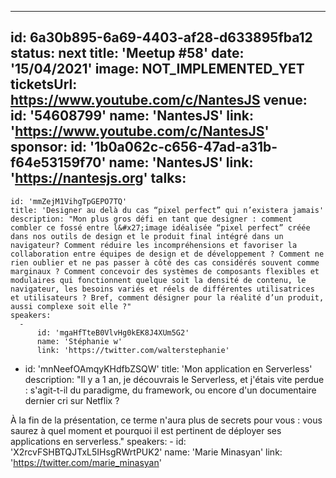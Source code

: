 ---
id: 6a30b895-6a69-4403-af28-d633895fba12
status: next
title: 'Meetup #58'
date: '15/04/2021'
image: NOT_IMPLEMENTED_YET
ticketsUrl: https://www.youtube.com/c/NantesJS
venue:
  id: '54608799'
  name: 'NantesJS'
  link: 'https://www.youtube.com/c/NantesJS'
sponsor:
    id: '1b0a062c-c656-47ad-a31b-f64e53159f70'
    name: 'NantesJS'
    link: 'https://nantesjs.org'
talks:
  -
    id: 'mmZejM1VihgTpGEPO7TQ'
    title: 'Designer au delà du cas “pixel perfect” qui n’existera jamais'
    description: "Mon plus gros défi en tant que designer : comment combler ce fossé entre l&#x27;image idéalisée “pixel perfect” créée dans nos outils de design et le produit final intégré dans un navigateur? Comment réduire les incompréhensions et favoriser la collaboration entre équipes de design et de développement ? Comment ne rien oublier et ne pas passer à côté des cas considérés souvent comme marginaux ? Comment concevoir des systèmes de composants flexibles et modulaires qui fonctionnent quelque soit la densité de contenu, le navigateur, les besoins variés et réels de différentes utilisatrices et utilisateurs ? Bref, comment désigner pour la réalité d’un produit, aussi complexe soit elle ?"
    speakers:
      -
          id: 'mgaHfTteB0VlvHg0kEK8J4XUm5G2'
          name: 'Stéphanie w'
          link: 'https://twitter.com/walterstephanie'
  -
    id: 'mnNeefOAmqyKHdfbZSQW'
    title: 'Mon application en Serverless'
    description: "Il y a 1 an, je découvrais le Serverless, et j&#x27;étais vite perdue : s&#x27;agit-t-il du paradigme, du framework, ou encore d&#x27;un documentaire dernier cri sur Netflix ?

À la fin de la présentation, ce terme n&#x27;aura plus de secrets pour vous : vous saurez à quel moment et pourquoi il est pertinent de déployer ses applications en serverless."
    speakers:
      -
          id: 'X2rcvFSHBTQJTxL5IHsgRWrtPUK2'
          name: 'Marie Minasyan'
          link: 'https://twitter.com/marie_minasyan'
